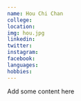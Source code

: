 ```yaml
---
name: Hou Chi Chan
college:
location:
img: hou.jpg
linkedin:
twitter:
instagram:
facebook:
languages:
hobbies:
---
```


Add some content here
